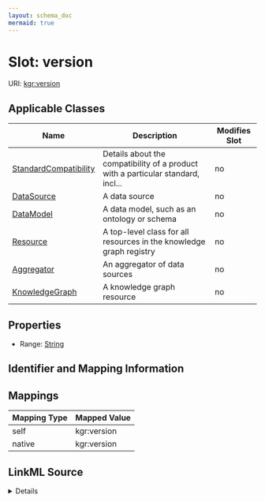 ```yaml
---
layout: schema_doc
mermaid: true
---
```




# Slot: version



URI: [kgr:version](https://w3id.org/bridge2ai/data-sheets-schema/version)



<!-- no inheritance hierarchy -->





## Applicable Classes

| Name | Description | Modifies Slot |
| --- | --- | --- |
| [StandardCompatibility](StandardCompatibility.html) | Details about the compatibility of a product with a particular standard, incl... |  no  |
| [DataSource](DataSource.html) | A data source |  no  |
| [DataModel](DataModel.html) | A data model, such as an ontology or schema |  no  |
| [Resource](Resource.html) | A top-level class for all resources in the knowledge graph registry |  no  |
| [Aggregator](Aggregator.html) | An aggregator of data sources |  no  |
| [KnowledgeGraph](KnowledgeGraph.html) | A knowledge graph resource |  no  |







## Properties

* Range: [String](String.html)





## Identifier and Mapping Information








## Mappings

| Mapping Type | Mapped Value |
| ---  | ---  |
| self | kgr:version |
| native | kgr:version |




## LinkML Source

<details>
```yaml
name: version
alias: version
domain_of:
- Resource
- StandardCompatibility
range: string

```
</details>
